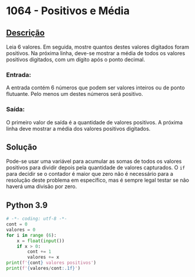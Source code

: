 # 1064 - Positivos e Média

## [Descrição](https://www.beecrowd.com.br/judge/pt/problems/view/1064)

Leia 6 valores. Em seguida, mostre quantos destes valores digitados foram positivos. Na próxima linha, deve-se mostrar a média de todos os valores positivos digitados, com um dígito após o ponto decimal.

### Entrada:
A entrada contém 6 números que podem ser valores inteiros ou de ponto flutuante. Pelo menos um destes números será positivo.

### Saída:
O primeiro valor de saída é a quantidade de valores positivos. A próxima linha deve mostrar a média dos valores positivos digitados.

## Solução

Pode-se usar uma variável para acumular as somas de todos os valores positivos para dividir depois pela quantidade de valores capturados. O `if` para decidir se o contador é maior que zero não é necessário para a resolução deste problema em específico, mas é sempre legal testar se não haverá uma divisão por zero.

## Python 3.9

```Python
# -*- coding: utf-8 -*-
cont = 0
valores = 0
for i in range (6):
    x = float(input())
    if x > 0:
        cont += 1
        valores += x
print(f'{cont} valores positivos')
print(f'{valores/cont:.1f}')
```

